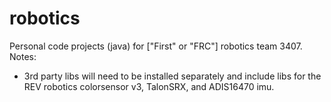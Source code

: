 # robotics
Personal code projects (java) for ["First" or "FRC"] robotics team 3407.
Notes:
  - 3rd party libs will need to be installed separately and include libs for the REV robotics colorsensor v3, TalonSRX, and ADIS16470 imu.
